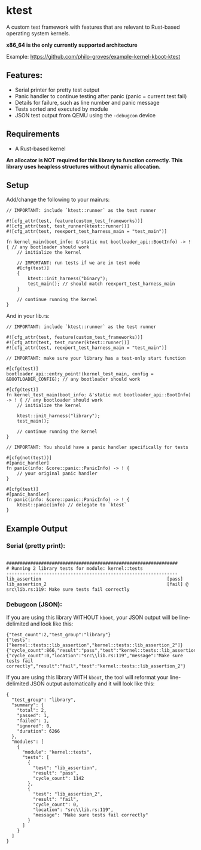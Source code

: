 # ktest

A custom test framework with features that are relevant to Rust-based operating system kernels.

**x86_64 is the only currently supported architecture**

Example: https://github.com/philo-groves/example-kernel-kboot-ktest

## Features:
- Serial printer for pretty test output
- Panic handler to continue testing after panic (panic = current test fail)
- Details for failure, such as line number and panic message
- Tests sorted and executed by module
- JSON test output from QEMU using the `-debugcon` device

## Requirements
- A Rust-based kernel

**An allocator is NOT required for this library to function correctly. This library uses heapless structures without dynamic allocation.**

## Setup

Add/change the following to your main.rs:

```
// IMPORTANT: include `ktest::runner` as the test runner

#![cfg_attr(test, feature(custom_test_frameworks))]
#![cfg_attr(test, test_runner(ktest::runner))]
#![cfg_attr(test, reexport_test_harness_main = "test_main")]

fn kernel_main(boot_info: &'static mut bootloader_api::BootInfo) -> ! { // any bootloader should work
    // initialize the kernel

    // IMPORTANT: run tests if we are in test mode
    #[cfg(test)]
    {
        ktest::init_harness("binary");
        test_main(); // should match reexport_test_harness_main
    }

    // continue running the kernel
}
```

And in your lib.rs:

```
// IMPORTANT: include `ktest::runner` as the test runner

#![cfg_attr(test, feature(custom_test_frameworks))]
#![cfg_attr(test, test_runner(ktest::runner))]
#![cfg_attr(test, reexport_test_harness_main = "test_main")]

// IMPORTANT: make sure your library has a test-only start function

#[cfg(test)]
bootloader_api::entry_point!(kernel_test_main, config = &BOOTLOADER_CONFIG); // any bootloader should work

#[cfg(test)]
fn kernel_test_main(boot_info: &'static mut bootloader_api::BootInfo) -> ! { // any bootloader should work
    // initialize the kernel

    ktest::init_harness("library");
    test_main();
    
    // continue running the kernel
}

// IMPORTANT: You should have a panic handler specifically for tests

#[cfg(not(test))]
#[panic_handler]
fn panic(info: &core::panic::PanicInfo) -> ! {
    // your original panic handler
}

#[cfg(test)]
#[panic_handler]
fn panic(info: &core::panic::PanicInfo) -> ! {
    ktest::panic(info) // delegate to `ktest`
}
```

## Example Output

### Serial (pretty print):
```

################################################################
# Running 2 library tests for module: kernel::tests
----------------------------------------------------------------
lib_assertion                                               [pass]
lib_assertion_2                                             [fail] @ src\lib.rs:119: Make sure tests fail correctly
```

### Debugcon (JSON):

If you are using this library WITHOUT `kboot`, your JSON output will be line-delimited and look like this:

```
{"test_count":2,"test_group":"library"}
{"tests":["kernel::tests::lib_assertion","kernel::tests::lib_assertion_2"]}
{"cycle_count":866,"result":"pass","test":"kernel::tests::lib_assertion"}
{"cycle_count":0,"location":"src\\lib.rs:119","message":"Make sure tests fail correctly","result":"fail","test":"kernel::tests::lib_assertion_2"}
```

If you are using this library WITH `kboot`, the tool will reformat your line-delimited JSON output automatically and it will look like this:

```
{
  "test_group": "library",
  "summary": {
    "total": 2,
    "passed": 1,
    "failed": 1,
    "ignored": 0,
    "duration": 6266
  },
  "modules": [
    {
      "module": "kernel::tests",
      "tests": [
        {
          "test": "lib_assertion",
          "result": "pass",
          "cycle_count": 1142
        },
        {
          "test": "lib_assertion_2",
          "result": "fail",
          "cycle_count": 0,
          "location": "src\\lib.rs:119",
          "message": "Make sure tests fail correctly"
        }
      ]
    }
  ]
}
```